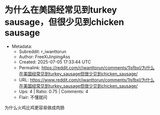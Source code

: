 # 为什么在美国经常见到turkey sausage，但很少见到chicken sausage

- Metadata:
  - Subreddit: r_iwanttorun
  - Author: FreeXiJinpingAss
  - Created: 2025-07-05 17:33:44 UTC
  - Permalink: https://reddit.com/r/iwanttorun/comments/1lsfbxl/为什么在美国经常见到turkey_sausage但很少见到chicken_sausage/
  - URL: https://www.reddit.com/r/iwanttorun/comments/1lsfbxl/为什么在美国经常见到turkey_sausage但很少见到chicken_sausage/
  - Ups: 4 | Ratio: 0.75 | Comments: 4
  - Flair: 不懂就问


为什么火鸡比鸡更容易做成肉肠

